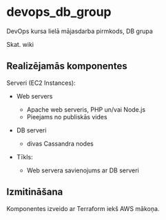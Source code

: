 # devops_db_group

DevOps kursa lielā mājasdarba pirmkods, DB grupa

Skat. wiki

## Realizējamās komponentes

Serveri (EC2 Instances):

- Web servers

  - Apache web serveris, PHP un/vai Node.js
  - Pieejams no publiskās vides

- DB serveri

  - divas Cassandra nodes

- Tīkls:
  - Web servera savienojums ar DB serveri

## Izmitināšana

Komponentes izveido ar Terraform iekš AWS mākoņa.